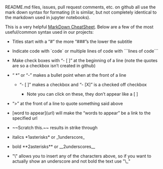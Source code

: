 README.md files, issues, pull request comments, etc. on github all use the mark down syntax for formating (it is similar, but not completely identical to the markdown used in jupyter notebooks).

This is a very helpful [<span class="underline">MarkDown CheatSheet</span>](https://github.com/adam-p/markdown-here/wiki/Markdown-Cheatsheet). Below are a few of the most useful/common syntax used in our projects:

- Titles start with a “\#” the more “\#\#\#”s the lower the subtitle

- Indicate code with \`code\` or multiple lines of code with \`\`\`lines of code\`\`\`

- Make check boxes with “- \[ \]” at the beginning of a line (note the quotes are so a checkbox isn’t created in github)

- “ \*” or “-” makes a bullet point when at the front of a line

  - “- \[ \]” makes a checkbox and “- \[X\]” is a checked off checkbox

    - Note you can click on these, they don’t appear like a \[ \]

- “&gt;” at the front of a line to quote something said above

- \[word to appear\](url) will make the “words to appear” be a link to the specified url

- \~\~Scratch this.\~\~ results in strike through

- italics \*1asterisks\* or \_1underscore\_

- bold \*\*2asterisks\*\* or \_\_2underscores\_\_

- "\\" allows you to insert any of the characters above, so if you want to actually show an underscore and not bold the text use "\\\_"
